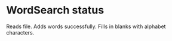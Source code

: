 WordSearch status
==============
Reads file. Adds words successfully. Fills in blanks with alphabet characters.  
